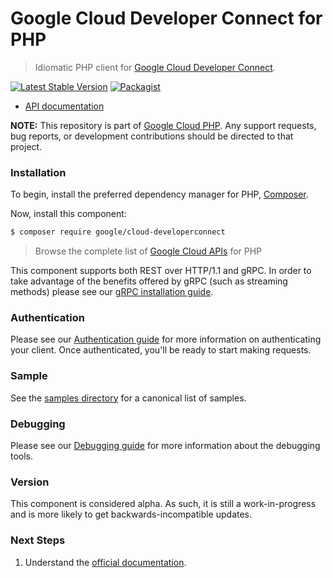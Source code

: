 # Google Cloud Developer Connect for PHP

> Idiomatic PHP client for [Google Cloud Developer Connect](https://cloud.google.com/developer-connect).

[![Latest Stable Version](https://poser.pugx.org/google/cloud-developerconnect/v/stable)](https://packagist.org/packages/google/cloud-developerconnect) [![Packagist](https://img.shields.io/packagist/dm/google/cloud-developerconnect.svg)](https://packagist.org/packages/google/cloud-developerconnect)

* [API documentation](https://cloud.google.com/php/docs/reference/cloud-developerconnect/latest)

**NOTE:** This repository is part of [Google Cloud PHP](https://github.com/googleapis/google-cloud-php). Any
support requests, bug reports, or development contributions should be directed to
that project.

### Installation

To begin, install the preferred dependency manager for PHP, [Composer](https://getcomposer.org/).

Now, install this component:

```sh
$ composer require google/cloud-developerconnect
```

> Browse the complete list of [Google Cloud APIs](https://cloud.google.com/php/docs/reference)
> for PHP

This component supports both REST over HTTP/1.1 and gRPC. In order to take advantage of the benefits
offered by gRPC (such as streaming methods) please see our
[gRPC installation guide](https://cloud.google.com/php/grpc).

### Authentication

Please see our [Authentication guide](https://github.com/googleapis/google-cloud-php/blob/main/AUTHENTICATION.md) for more information
on authenticating your client. Once authenticated, you'll be ready to start making requests.

### Sample

See the [samples directory](https://github.com/googleapis/google-cloud-php-developerconnect/tree/main/samples) for a canonical list of samples.

### Debugging

Please see our [Debugging guide](https://github.com/googleapis/google-cloud-php/blob/main/DEBUG.md)
for more information about the debugging tools.

### Version

This component is considered alpha. As such, it is still a work-in-progress and is more likely to get backwards-incompatible updates.

### Next Steps

1. Understand the [official documentation](https://cloud.google.com/developer-connect/docs/overview).
